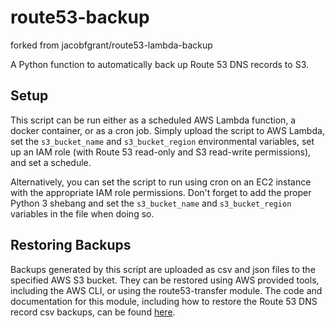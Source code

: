 # route53-backup
forked from jacobfgrant/route53-lambda-backup

A Python function to automatically back up Route 53 DNS records to S3.

## Setup

This script can be run either as a scheduled AWS Lambda function, a docker container, or as a cron job. Simply upload the script to AWS Lambda, set the `s3_bucket_name` and `s3_bucket_region` environmental variables, set up an IAM role (with Route 53 read-only and S3 read-write permissions), and set a schedule.

Alternatively, you can set the script to run using cron on an EC2 instance with the appropriate IAM role permissions. Don't forget to add the proper Python 3 shebang and set the `s3_bucket_name` and `s3_bucket_region` variables in the file when doing so.

## Restoring Backups

Backups generated by this script are uploaded as csv and json files to the specified AWS S3 bucket. They can be restored using AWS provided tools, including the AWS CLI, or using the route53-transfer module. The code and documentation for this module, including how to restore the Route 53 DNS record csv backups, can be found [here](https://github.com/RisingOak/route53-transfer).